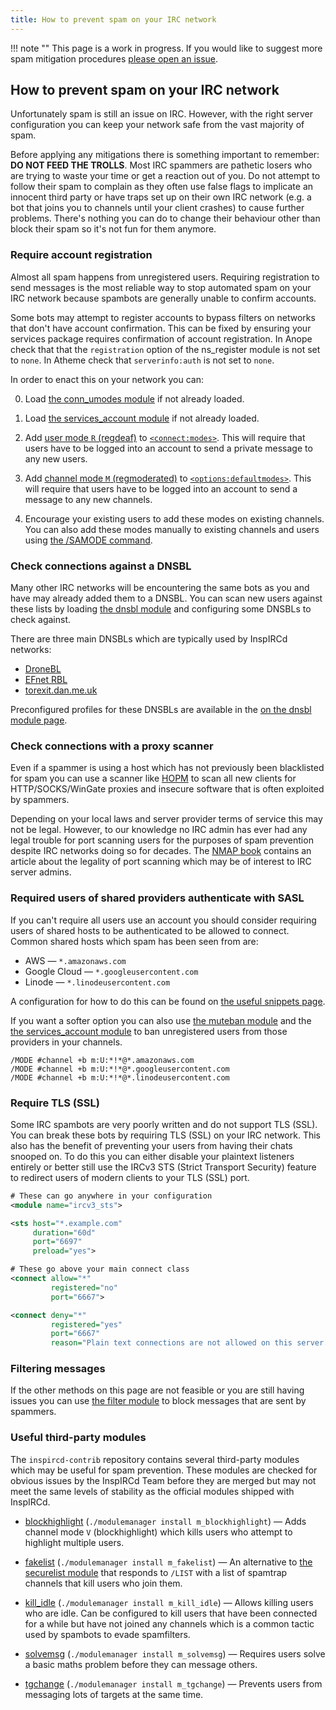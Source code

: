 ```yaml
---
title: How to prevent spam on your IRC network
---
```


!!! note ""
    This page is a work in progress. If you would like to suggest more spam mitigation procedures [please open an issue](https://github.com/inspircd/inspircd-docs/issues/new).

## How to prevent spam on your IRC network

Unfortunately spam is still an issue on IRC. However, with the right server configuration you can keep your network safe from the vast majority of spam.

Before applying any mitigations there is something important to remember: **DO NOT FEED THE TROLLS**. Most IRC spammers are pathetic losers who are trying to waste your time or get a reaction out of you. Do not attempt to follow their spam to complain as they often use false flags to implicate an innocent third party or have traps set up on their own IRC network (e.g. a bot that joins you to channels until your client crashes) to cause further problems. There's nothing you can do to change their behaviour other than block their spam so it's not fun for them anymore.

### Require account registration

Almost all spam happens from unregistered users. Requiring registration to send messages is the most reliable way to stop automated spam on your IRC network because spambots are generally unable to confirm accounts.

Some bots may attempt to register accounts to bypass filters on networks that don't have account confirmation. This can be fixed by ensuring your services package requires confirmation of account registration. In Anope check that that the `registration` option of the ns_register module is not set to `none`. In Atheme check that `serverinfo:auth` is not set to `none`.

In order to enact this on your network you can:

0. Load [the conn_umodes module](/3/modules/conn_umodes) if not already loaded.

0. Load [the services_account module](/3/modules/services_account) if not already loaded.

0. Add [user mode `R` (regdeaf)](/3/modules/services_account/#user-modes) to [`<connect:modes>`](/3/modules/conn_umodes/#connect). This will require that users have to be logged into an account to send a private message to any new users.

0. Add [channel mode `M` (regmoderated)](/3/modules/services_account/#user-modes) to [`<options:defaultmodes>`](3/configuration/#options). This will require that users have to be logged into an account to send a message to any new channels.

0. Encourage your existing users to add these modes on existing channels. You can also add these modes manually to existing channels and users using [the /SAMODE command](/3/modules/samode).

### Check connections against a DNSBL

Many other IRC networks will be encountering the same bots as you and have may already added them to a DNSBL. You can scan new users against these lists by loading [the dnsbl module](/3/modules/dnsbl) and configuring some DNSBLs to check against.

There are three main DNSBLs which are typically used by InspIRCd networks:

- [DroneBL](https://dronebl.org/)
- [EFnet RBL](https://rbl.efnetrbl.org/)
- [torexit.dan.me.uk](https://www.dan.me.uk/dnsbl)

Preconfigured profiles for these DNSBLs are available in the [on the dnsbl module page](https://docs.inspircd.org/3/modules/dnsbl/#dnsbl).

### Check connections with a proxy scanner

Even if a spammer is using a host which has not previously been blacklisted for spam you can use a scanner like [HOPM](https://github.com/ircd-hybrid/hopm) to scan all new clients for HTTP/SOCKS/WinGate proxies and insecure software that is often exploited by spammers.

Depending on your local laws and server provider terms of service this may not be legal. However, to our knowledge no IRC admin has ever had any legal trouble for port scanning users for the purposes of spam prevention despite IRC networks doing so for decades. The [NMAP book](https://nmap.org/book/legal-issues.html) contains an article about the legality of port scanning which may be of interest to IRC server admins.

### Required users of shared providers authenticate with SASL

If you can't require all users use an account you should consider requiring users of shared hosts to be authenticated to be allowed to connect. Common shared hosts which spam has been seen from are:

- AWS &mdash; `*.amazonaws.com`
- Google Cloud &mdash; `*.googleusercontent.com`
- Linode &mdash; `*.linodeusercontent.com`

A configuration for how to do this can be found on [the useful snippets page](/3/configuration/useful-snippets/#requiring-connections-to-use-sasl).

If you want a softer option you can also use [the muteban module](/3/modules/muteban) and the [the services_account module](/3/modules/services_account) to ban unregistered users from those providers in your channels.

```plaintext
/MODE #channel +b m:U:*!*@*.amazonaws.com
/MODE #channel +b m:U:*!*@*.googleusercontent.com
/MODE #channel +b m:U:*!*@*.linodeusercontent.com
```

### Require TLS (SSL)

Some IRC spambots are very poorly written and do not support TLS (SSL). You can break these bots by requiring TLS (SSL) on your IRC network. This also has the benefit of preventing your users from having their chats snooped on. To do this you can either disable your plaintext listeners entirely or better still use the IRCv3 STS (Strict Transport Security) feature to redirect users of modern clients to your TLS (SSL) port.

```xml
# These can go anywhere in your configuration
<module name="ircv3_sts">

<sts host="*.example.com"
     duration="60d"
     port="6697"
     preload="yes">

# These go above your main connect class
<connect allow="*"
         registered="no"
         port="6667">

<connect deny="*"
         registered="yes"
         port="6667"
         reason="Plain text connections are not allowed on this server. Please reconnect to irc.example.com/+6697 using TLS.">
```

### Filtering messages

If the other methods on this page are not feasible or you are still having issues you can use [the filter module](/3/modules/filter) to block messages that are sent by spammers.

### Useful third-party modules

The `inspircd-contrib` repository contains several third-party modules which may be useful for spam prevention. These modules are checked for obvious issues by the InspIRCd Team before they are merged but may not meet the same levels of stability as the official modules shipped with InspIRCd.

- [blockhighlight](https://github.com/inspircd/inspircd-contrib/blob/master/3/m_blockhighlight.cpp) (`./modulemanager install m_blockhighlight`) &mdash; Adds channel mode `V` (blockhighlight) which kills users who attempt to highlight multiple users.

- [fakelist](https://github.com/inspircd/inspircd-contrib/blob/master/3/m_fakelist.cpp) (`./modulemanager install m_fakelist`) &mdash; An alternative to [the securelist module](/3/modules/securelist) that responds to `/LIST` with a list of spamtrap channels that kill users who join them.

- [kill_idle](https://github.com/inspircd/inspircd-contrib/blob/master/3/m_kill_idle.cpp) (`./modulemanager install m_kill_idle`) &mdash; Allows killing users who are idle. Can be configured to kill users that have been connected for a while but have not joined any channels which is a common tactic used by spambots to evade spamfilters.

- [solvemsg](https://github.com/inspircd/inspircd-contrib/blob/master/3/m_solvemsg.cpp) (`./modulemanager install m_solvemsg`) &mdash; Requires users solve a basic maths problem before they can message others.

- [tgchange](https://github.com/inspircd/inspircd-contrib/blob/master/3/m_tgchange.cpp) (`./modulemanager install m_tgchange`) &mdash; Prevents users from messaging lots of targets at the same time.
